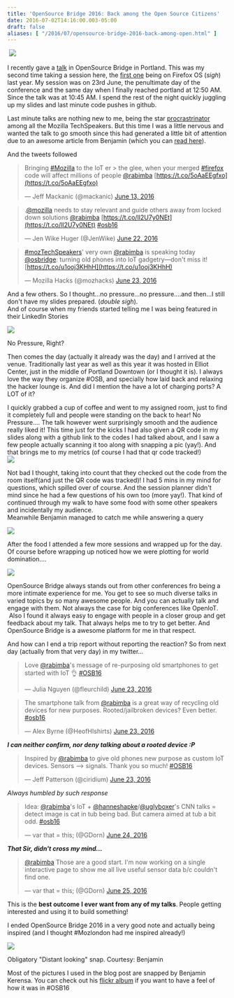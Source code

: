 ```yaml
---
title: 'OpenSource Bridge 2016: Back among the Open Source Citizens'
date: 2016-07-02T14:16:00.003-05:00
draft: false
aliases: [ "/2016/07/opensource-bridge-2016-back-among-open.html" ]
---
```


  

 [![](https://2.bp.blogspot.com/-dG1LYAVqMDs/V3gG7o7pwII/AAAAAAABGVk/KWyjGkLkCBYPxy5AE7XO7fuo6F-_ahx7QCK4B/s640/27806274481_e54def0096_k.jpg)](http://2.bp.blogspot.com/-dG1LYAVqMDs/V3gG7o7pwII/AAAAAAABGVk/KWyjGkLkCBYPxy5AE7XO7fuo6F-_ahx7QCK4B/s1600/27806274481_e54def0096_k.jpg)

  

I recently gave a [talk](http://opensourcebridge.org/sessions/1770) in OpenSource Bridge in Portland. This was my second time taking a session here, the [first one](http://opensourcebridge.org/sessions/1655) being on Firefox OS (_sigh_) last year. My session was on 23rd June, the penultimate day of the conference and the same day when I finally reached portland at 12:50 AM. Since the talk was at 10:45 AM. I spend the rest of the night quickly juggling up my slides and last minute code pushes in github.

  

Last minute talks are nothing new to me, being the star [procrastrinator](https://www.youtube.com/watch?v=arj7oStGLkU) among all the Mozilla TechSpeakers. But this time I was a little nervous and wanted the talk to go smooth since this had generated a little bit of attention due to an awesome article from Benjamin (which you can [read here](https://opensource.com/life/16/6/open-source-bridge-interview-rabimba-karanjai)).

  

And the tweets followed

> Bringing [#Mozilla](https://twitter.com/hashtag/Mozilla?src=hash) to the IoT er > the glee, when your merged [#firefox](https://twitter.com/hashtag/firefox?src=hash) code will affect millions of people [@rabimba](https://twitter.com/rabimba) [https://t.co/5oAaEEgfxo](https://t.co/5oAaEEgfxo)
> 
> — Jeff Mackanic (@mackanic) [June 13, 2016](https://twitter.com/mackanic/status/742339489662664704)

  

> .[@mozilla](https://twitter.com/mozilla) needs to stay relevant and guide others away from locked down solutions [@rabimba](https://twitter.com/rabimba) [https://t.co/lI2U7y0NEt](https://t.co/lI2U7y0NEt) [#osb16](https://twitter.com/hashtag/osb16?src=hash)
> 
> — Jen Wike Huger (@JenWike) [June 22, 2016](https://twitter.com/JenWike/status/745617858844041217)

  

> [#mozTechSpeakers](https://twitter.com/hashtag/mozTechSpeakers?src=hash)' very own [@rabimba](https://twitter.com/rabimba) is speaking today [@osbridge](https://twitter.com/osbridge): turning old phones into IoT gadgetry—don't miss it! [https://t.co/u1ooj3KHhH](https://t.co/u1ooj3KHhH)
> 
> — Mozilla Hacks (@mozhacks) [June 23, 2016](https://twitter.com/mozhacks/status/745999370219204608)

  

  

And a few others. So I thought...no pressure...no pressure....and then...I still don't have my slides prepared. (_double sigh_).  
And of course when my friends started telling me I was being featured in their LinkedIn Stories  
  

[![](https://2.bp.blogspot.com/-xI6--KqzXH4/V3gq0q09UiI/AAAAAAABGWg/OJ3lopxubBomdvis_tX-8XoBytsdR16OgCK4B/s320/IMG_2016-07-02%2B15%253A57%253A43.jpg)](http://2.bp.blogspot.com/-xI6--KqzXH4/V3gq0q09UiI/AAAAAAABGWg/OJ3lopxubBomdvis_tX-8XoBytsdR16OgCK4B/s1600/IMG_2016-07-02%2B15%253A57%253A43.jpg)

No Pressure, Right?

  

Then comes the day (actually it already was the day) and I arrived at the venue. Traditionally last year as well as this year it was hosted in Elliot Center, just in the middle of Portland Downtown (or I thought it is). I always love the way they organize #OSB, and specially how laid back and relaxing the hacker lounge is. And did I mention the have a lot of charging ports? A LOT of it?  
  
I quickly grabbed a cup of coffee and went to my assigned room, just to find it completely full and people were standing on the back to hear! No Pressure.... The talk however went surprisingly smooth and the audience really liked it! This time just for the kicks I had also given a QR code in my slides along with a github link to the codes I had talked about, and I saw a few people actually scanning it too along with snapping a pic (yay!). And that brings me to my metrics (of course I had that qr code tracked!)  
[![](https://3.bp.blogspot.com/-1oVFKm5gJxw/V3gO6zv5XdI/AAAAAAABGVw/LFbV2M5Yflo_1bQx5VpZol14UDxA71IdQCK4B/s640/Screen%2BShot%2B2016-07-02%2Bat%2B1.58.39%2BPM.png)](http://3.bp.blogspot.com/-1oVFKm5gJxw/V3gO6zv5XdI/AAAAAAABGVw/LFbV2M5Yflo_1bQx5VpZol14UDxA71IdQCK4B/s1600/Screen%2BShot%2B2016-07-02%2Bat%2B1.58.39%2BPM.png)  
  
Not bad I thought, taking into count that they checked out the code from the room itself(and just the QR code was tracked)! I had 5 mins in my mind for questions, which spilled over of course. And the session planner didn't mind since he had a few questions of his own too (more yay!). That kind of continued through my walk to have some food with some other speakers and incidentally my audience.  
Meanwhile Benjamin managed to catch me while answering a query  
  

[![](https://4.bp.blogspot.com/-_bBNnrDosis/V3gQGJ2xcuI/AAAAAAABGV4/qBRA0qSfxuY-LYwDI55VwIUdS-jXu04nACK4B/s400/27806267881_e70cea0406_k.jpg)](http://4.bp.blogspot.com/-_bBNnrDosis/V3gQGJ2xcuI/AAAAAAABGV4/qBRA0qSfxuY-LYwDI55VwIUdS-jXu04nACK4B/s1600/27806267881_e70cea0406_k.jpg)

  
After the food I attended a few more sessions and wrapped up for the day. Of course before wrapping up noticed how we were plotting for world domination....  
  
![](https://lh3.googleusercontent.com/ygcjy0exaSYRQcCSRG3Ul_-Z_u3Tlw1iG5Yi6qfhZpDmEIy8sO7ftMtWfEPwaNNkUZvncxRM02ZNhaNTzl5jYPfdhYDYecfUu8hJ-3wKmGJTQOp_6EQWj85nXj8Cr-drx0unYBx1WdV6UVJzMDjdwBdgnxSgwrao_zm79yWUlUgKaJ6vaYX5Ljk7vhIwCJjcfn-z_e2yu5liKGSo3GKms_Uf4RFQep5rrhNowIc62EmR-rgyWtfW6ODvRtzfYGGLhHJVt6qGHwRy-45kwy63M7JaXlx4QjicgZ2qpLs-xDCOsmmIa-TCM3w4qPehv3i1-HuJLOxzp2JIHFonAkRaa10NLwVQSssy_1T3p1p251b5bVcgach4_8KK2oPCuYLhPGhDDv1jetpwsOX26mh3Oj_D12oKeTEnk1IeMIus970G-fPLMfLg_Z-WMUFlOS_tDcinNQOQYcB8YEEjJ0M8fJuQawrFcnBtL1XYDfPHMyNqOo-YvX7kPfqd-3r-eAFGhThA76LSmDWPfGpJA6DvAnqbDJQnunzhCCWiWkgOoRuW3jns2Mty6vrsy8Zs2Hq-Q3UUVFvR-AMjL6LOnF91JVOTYuE=w1598-h1199-no)  
  
OpenSource Bridge always stands out from other conferences fro being a more intimate experience for me. You get to see so much diverse talks in varied topics by so many awesome people. And you can actually talk and engage with them. Not always the case for big conferences like OpenIoT.  Also I found it always easy to engage with people in a closer group and get feedback about my talk. That always helps me to try to get better. And OpenSource Bridge is a awesome platform for me in that respect.  
  
And how can I end a trip report without reporting the reaction? So from next day (actually from that very day) in my twitter...  
  

> Love [@rabimba](https://twitter.com/rabimba)'s message of re-purposing old smartphones to get started with IoT 👌 [#OSB16](https://twitter.com/hashtag/OSB16?src=hash)
> 
> — Julia Nguyen (@fleurchild) [June 23, 2016](https://twitter.com/fleurchild/status/746048988164481028)

  

> The smartphone talk from [@rabimba](https://twitter.com/rabimba) is a great way of recycling old devices for new purposes. Rooted/jailbroken devices? Even better. [#osb16](https://twitter.com/hashtag/osb16?src=hash)
> 
> — Alex Byrne (@HeofHIshirts) [June 23, 2016](https://twitter.com/HeofHIshirts/status/746049680853786625)

**_I can neither confirm, nor deny talking about a rooted device :P_**  

> Inspired by [@rabimba](https://twitter.com/rabimba) to give old phones new purpose as custom IoT devices. Sensors --> signals. Thank you so much! [#OSB16](https://twitter.com/hashtag/OSB16?src=hash)
> 
> — Jeff Patterson (@ciridium) [June 23, 2016](https://twitter.com/ciridium/status/746084203888992256)

_Always humbled by such response_  

> Idea: [@rabimba](https://twitter.com/rabimba)'s IoT + [@hanneshapke](https://twitter.com/hanneshapke)/[@uglyboxer](https://twitter.com/uglyboxer)'s CNN talks = detect image is cat in tub being bad. But camera aimed at tub a bit odd. [#osb16](https://twitter.com/hashtag/osb16?src=hash)
> 
> — var that = this; (@GDorn) [June 24, 2016](https://twitter.com/GDorn/status/746405367962210304)

**_That Sir, didn't cross my mind..._**  

> [@rabimba](https://twitter.com/rabimba) Those are a good start. I'm now working on a single interactive page to show me all live useful sensor data b/c couldn't find one.
> 
> — var that = this; (@GDorn) [June 25, 2016](https://twitter.com/GDorn/status/746571685936017409)

This is the **best outcome** **I ever want from any of my talks**. People getting interested and using it to build something!  
  
I ended OpenSource Bridge 2016 in a very good note and actually being inspired (and I thought #Mozlondon had me inspired already!)  
  

[![](https://2.bp.blogspot.com/-7_BYWVDFvds/V3gTotGpCLI/AAAAAAABGWA/SCiROrboUysVmlLrIn704XWmMb4oesQJQCK4B/s400/27848331006_80fc9257af_k.jpg)](http://2.bp.blogspot.com/-7_BYWVDFvds/V3gTotGpCLI/AAAAAAABGWA/SCiROrboUysVmlLrIn704XWmMb4oesQJQCK4B/s1600/27848331006_80fc9257af_k.jpg)

Obligatory "Distant looking" snap. Courtesy: Benjamin

  

Most of the pictures I used in the blog post are snapped by Benjamin Kerensa. You can check out his [flickr album](https://www.flickr.com/photos/bkerensa/albums/72157669606353692/with/27848329986/) if you want to have a feel of how it was in #OSB16
